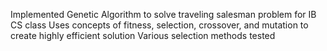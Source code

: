 Implemented Genetic Algorithm to solve traveling salesman problem for IB CS class
Uses concepts of fitness, selection, crossover, and mutation to create highly efficient solution
Various selection methods tested
